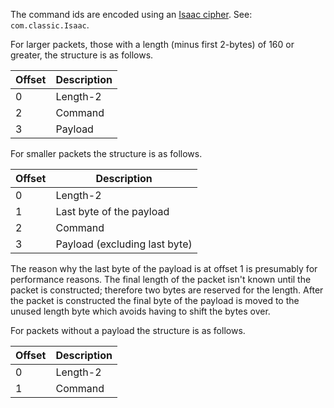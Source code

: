 The command ids are encoded using an [Isaac cipher](https://en.wikipedia.org/wiki/ISAAC_(cipher)). See: `com.classic.Isaac`.

For larger packets, those with a length (minus first 2-bytes) of 160 or greater, the structure is as follows.

Offset | Description
------ | --------------
| 0 | Length-2
| 2 | Command
| 3 | Payload

For smaller packets the structure is as follows.

Offset | Description
------ | --------------
| 0 | Length-2
| 1 | Last byte of the payload
| 2 | Command
| 3 | Payload (excluding last byte)

The reason why the last byte of the payload is at offset 1 is presumably for performance reasons. The final length of the packet isn't known until the packet is constructed; therefore two bytes are reserved for the length. After the packet is constructed the final byte of the payload is moved to the unused length byte which avoids having to shift the bytes over.

For packets without a payload the structure is as follows.

Offset | Description
------ | --------------
| 0 | Length-2
| 1 | Command
